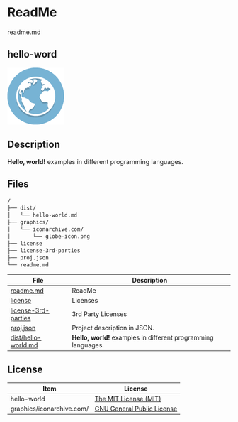 # ReadMe

readme.md

## hello-word

![hello-world Logo](graphics/iconarchive.com/globe-icon.png)

## Description

**Hello, world!** examples in different programming languages.

## Files

```
/
├── dist/
│   └── hello-world.md
├── graphics/
│   └── iconarchive.com/
│       └── globe-icon.png
├── license
├── license-3rd-parties
├── proj.json
└── readme.md
```

File | Description
---- | -----------
[readme.md](readme.md) | ReadMe
[license](license) | Licenses
[license-3rd-parties](license-3rd-parties) | 3rd Party Licenses
[proj.json](proj.json) | Project description in JSON.
[dist/hello-world.md](dist/hello-world.md) | **Hello, world!** examples in different programming languages.

## License

Item | License
---- | -------
hello-world | [The MIT License (MIT)](license)
graphics/iconarchive.com/ | [GNU General Public License](http://www.iconarchive.com/artist/elegantthemes.html)
